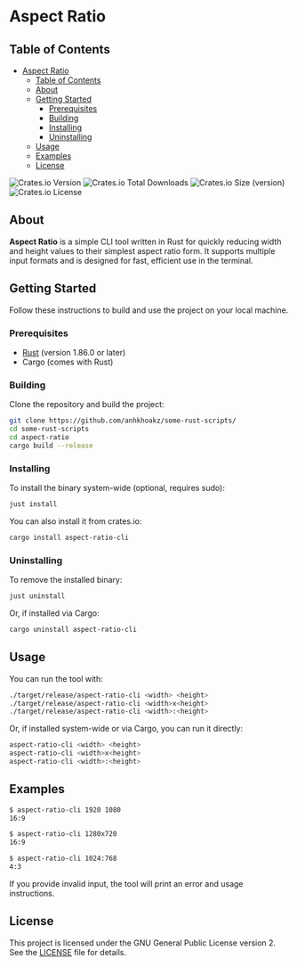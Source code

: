 # Aspect Ratio

## Table of Contents

- [Aspect Ratio](#aspect-ratio)
  - [Table of Contents](#table-of-contents)
  - [About](#about)
  - [Getting Started](#getting-started)
    - [Prerequisites](#prerequisites)
    - [Building](#building)
    - [Installing](#installing)
    - [Uninstalling](#uninstalling)
  - [Usage](#usage)
  - [Examples](#examples)
  - [License](#license)

![Crates.io Version](https://img.shields.io/crates/v/aspect-ratio-cli?style=for-the-badge)
![Crates.io Total Downloads](https://img.shields.io/crates/d/aspect-ratio-cli?style=for-the-badge)
![Crates.io Size (version)](https://img.shields.io/crates/size/aspect-ratio-cli/0.1.3?style=for-the-badge)
![Crates.io License](https://img.shields.io/crates/l/aspect-ratio-cli?style=for-the-badge&logo=gnu&color=A42E2B)

## About

**Aspect Ratio** is a simple CLI tool written in Rust for quickly reducing width and height values to their simplest aspect ratio form. It supports multiple input formats and is designed for fast, efficient use in the terminal.

## Getting Started

Follow these instructions to build and use the project on your local machine.

### Prerequisites

- [Rust](https://www.rust-lang.org/tools/install) (version 1.86.0 or later)
- Cargo (comes with Rust)

### Building

Clone the repository and build the project:

```sh
git clone https://github.com/anhkhoakz/some-rust-scripts/
cd some-rust-scripts
cd aspect-ratio
cargo build --release
```

### Installing

To install the binary system-wide (optional, requires sudo):

```sh
just install
```

You can also install it from crates.io:

```sh
cargo install aspect-ratio-cli
```

### Uninstalling

To remove the installed binary:

```sh
just uninstall
```

Or, if installed via Cargo:

```sh
cargo uninstall aspect-ratio-cli
```

## Usage

You can run the tool with:

```sh
./target/release/aspect-ratio-cli <width> <height>
./target/release/aspect-ratio-cli <width>x<height>
./target/release/aspect-ratio-cli <width>:<height>
```

Or, if installed system-wide or via Cargo, you can run it directly:

```sh
aspect-ratio-cli <width> <height>
aspect-ratio-cli <width>x<height>
aspect-ratio-cli <width>:<height>
```

## Examples

```sh
$ aspect-ratio-cli 1920 1080
16:9

$ aspect-ratio-cli 1280x720
16:9

$ aspect-ratio-cli 1024:768
4:3
```

If you provide invalid input, the tool will print an error and usage instructions.

## License

This project is licensed under the GNU General Public License version 2. See the [LICENSE](LICENSE) file for details.

